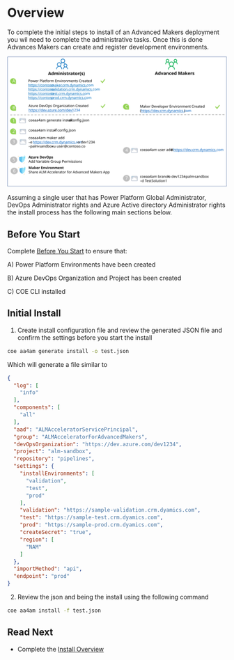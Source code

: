 # Overview

To complete the initial steps to install of an Advanced Makers deployment you wil need to complete the administrative tasks. Once this is done Advances Makers can create and register development environments.

![ALM Accelerator for Advanced Makers Install Overview](./aa4am-install-overview.svg)

Assuming a single user that has Power Platform Global Administrator, DevOps Administrator rights and Azure Active directory Administrator rights the install process has the following main sections below.

## Before You Start

Complete [Before You Start](./before-you-start.md) to ensure that:

A) Power Platform Environments have been created

B) Azure DevOps Organization and Project has been created

C) COE CLI installed

## Initial Install

1. Create install configuration file and review the generated JSON file and confirm the settings before you start the install

```bash
coe aa4am generate install -o test.json
```

Which will generate a file similar to

```json
{
  "log": [
    "info"
  ],
  "components": [
    "all"
  ],
  "aad": "ALMAcceleratorServicePrincipal",
  "group": "ALMAcceleratorForAdvancedMakers",
  "devOpsOrganization": "https://dev.azure.com/dev1234",
  "project": "alm-sandbox",
  "repository": "pipelines",
  "settings": {
    "installEnvironments": [
      "validation",
      "test",
      "prod"
    ],
    "validation": "https://sample-validation.crm.dyamics.com",
    "test": "https://sample-test.crm.dyamics.com",
    "prod": "https://sample-prod.crm.dyamics.com",
    "createSecret": "true",
    "region": [
      "NAM"
    ]
  },
  "importMethod": "api",
  "endpoint": "prod"
}
```

2. Review the json and being the install using the following command

```bash
coe aa4am install -f test.json
```

## Read Next

- Complete the [Install Overview](./index.md#install-overview)
